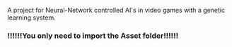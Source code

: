 A project for Neural-Network controlled AI's in video games with a genetic learning system.


###  !!!!!!You only need to import the Asset folder!!!!!!
